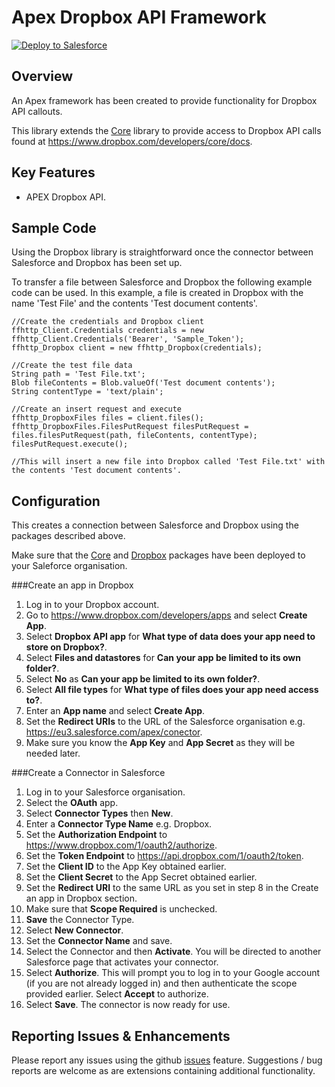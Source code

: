 Apex Dropbox API Framework
==========================

<a href="https://githubsfdeploy.herokuapp.com?owner=financialforcedev&repo=ffhttp-dropbox">
    <img alt="Deploy to Salesforce"
        src="https://raw.githubusercontent.com/afawcett/githubsfdeploy/master/src/main/webapp/resources/img/deploy.png">
</a>

Overview
--------

An Apex framework has been created to provide functionality for Dropbox API callouts. 

This library extends the [Core](https://github.com/financialforcedev/ffhttp-core) library to provide access to Dropbox API calls found at https://www.dropbox.com/developers/core/docs.

Key Features
------------

+ APEX Dropbox API.

Sample Code
-----------

Using the Dropbox library is straightforward once the connector between Salesforce and Dropbox has been set up.

To transfer a file between Salesforce and Dropbox the following example code can be used. In this example, a file is created in Dropbox with the name 'Test File' and the contents 'Test document contents'.

    //Create the credentials and Dropbox client
    ffhttp_Client.Credentials credentials = new ffhttp_Client.Credentials('Bearer', 'Sample_Token');
    ffhttp_Dropbox client = new ffhttp_Dropbox(credentials);

    //Create the test file data
    String path = 'Test File.txt';
    Blob fileContents = Blob.valueOf('Test document contents');
    String contentType = 'text/plain';

    //Create an insert request and execute
    ffhttp_DropboxFiles files = client.files();
    ffhttp_DropboxFiles.FilesPutRequest filesPutRequest = files.filesPutRequest(path, fileContents, contentType);
    filesPutRequest.execute();

    //This will insert a new file into Dropbox called 'Test File.txt' with the contents 'Test document contents'.

Configuration
-------------
This creates a connection between Salesforce and Dropbox using the packages described above.

Make sure that the [Core](https://githubsfdeploy.herokuapp.com?owner=financialforcedev&repo=ffhttp-core) and [Dropbox](https://githubsfdeploy.herokuapp.com?owner=financialforcedev&repo=ffhttp-dropbox) packages have been deployed to your Saleforce organisation.

###Create an app in Dropbox

1. Log in to your Dropbox account.
2. Go to https://www.dropbox.com/developers/apps and select **Create App**.
3. Select **Dropbox API app** for **What type of data does your app need to store on Dropbox?**.
4. Select **Files and datastores** for **Can your app be limited to its own folder?**.
5. Select **No** as **Can your app be limited to its own folder?**.
6. Select **All file types** for **What type of files does your app need access to?**.
7. Enter an **App name** and select **Create App**.
8. Set the **Redirect URIs** to the URL of the Salesforce organisation e.g. https://eu3.salesforce.com/apex/conector.
9. Make sure you know the **App Key** and **App Secret** as they will be needed later.

###Create a Connector in Salesforce
1. Log in to your Salesforce organisation.
2. Select the **OAuth** app.
3. Select **Connector Types** then **New**.
4. Enter a **Connector Type Name** e.g. Dropbox.
5. Set the **Authorization Endpoint** to https://www.dropbox.com/1/oauth2/authorize. 
6. Set the **Token Endpoint** to https://api.dropbox.com/1/oauth2/token.
7. Set the **Client ID** to the App Key obtained earlier.
8. Set the **Client Secret** to the App Secret obtained earlier.
9. Set the **Redirect URI** to the same URL as you set in step 8 in the Create an app in Dropbox section.
10. Make sure that **Scope Required** is unchecked.
11. **Save** the Connector Type.
12. Select **New Connector**.
13. Set the **Connector Name** and save. 
14. Select the Connector and then **Activate**. You will be directed to another Salesforce page that activates your connector.
15. Select **Authorize**. This will prompt you to log in to your Google account (if you are not already logged in) and then authenticate the scope provided earlier. Select **Accept** to authorize. 
16. Select **Save**. The connector is now ready for use.

Reporting Issues & Enhancements
-------------------------------

Please report any issues using the github [issues](https://github.com/financialforcedev/ffhttp-dropbox/issues) feature. Suggestions / bug reports are welcome as are extensions containing additional functionality.
